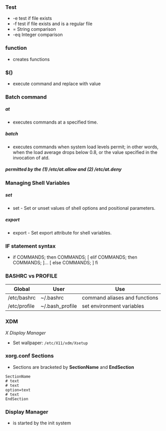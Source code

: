 

### Test

* -e test if file exists
* -f test if file exists and is a regular file
* = String comparison
* -eq Integer comparison

### function

* creates functions

### $() 

* execute command and replace with value

### Batch command

##### at

* executes commands at a specified time. 

##### batch

* executes commands when system load levels permit; in other words, 
when the load average drops below 0.8, or the value specified in 
the invocation of atd. 

##### permitted by the (1) /etc/at.allow and (2) /etc/at.deny

### Managing Shell Variables

##### set

* set - Set or unset values of shell options and positional parameters.

##### export

* export - Set export attribute for shell variables.

### IF statement syntax

* if COMMANDS; then COMMANDS; [ elif COMMANDS; then COMMANDS; ]... [ else COMMANDS; ] fi

### BASHRC vs PROFILE

| Global | User | Use |
|---------|-----|------|
| /etc/bashrc | ~/.bashrc | command aliases and functions |
| /etc/profile | ~/.bash_profile | set environment variables |

### XDM
*X Display Manager*
* Set wallpaper: ``/etc/X11/xdm/Xsetup``

### xorg.conf Sections
* Sections are bracketed by **SectionName** and **EndSection**
```
SectionName
# text
# text
option=text
# text
EndSection
``` 

### Display Manager
* is started by the init system


<!--stackedit_data:
eyJoaXN0b3J5IjpbLTE4MTY0OTI4OTEsLTkwNDE2Mjg3NCw2MD
A0MTg0OTcsMzg2NTExMTg3XX0=
-->